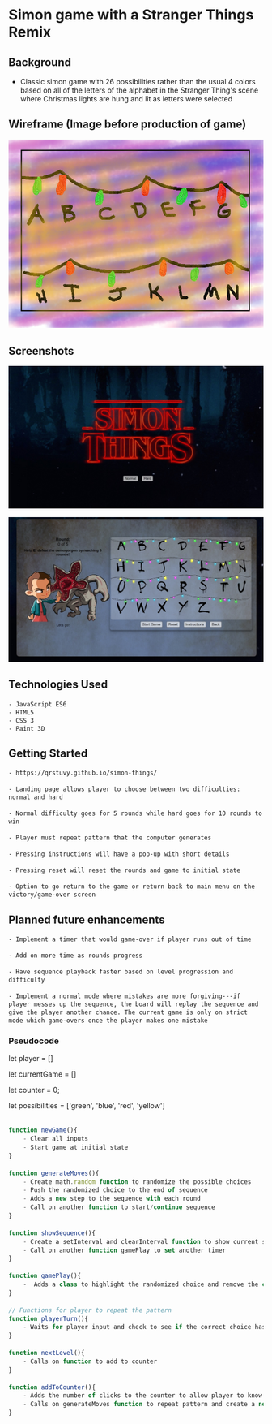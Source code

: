 # Simon game with a Stranger Things Remix

## Background

- Classic simon game with 26 possibilities rather than the usual 4 colors based on all of the letters of the alphabet in the Stranger Thing's scene where Christmas lights are hung and lit as letters were selected

## Wireframe (Image before production of game)

![Quick sketch of game](/images/quicksketch.png)

## Screenshots

![Landing page screenshot](/images/landingpage.jpg)

![Game page screenshot](/images/gamepage.jpg)

## Technologies Used

    - JavaScript ES6
    - HTML5
    - CSS 3
    - Paint 3D

## Getting Started

    - https://qrstuvy.github.io/simon-things/

    - Landing page allows player to choose between two difficulties: normal and hard

    - Normal difficulty goes for 5 rounds while hard goes for 10 rounds to win

    - Player must repeat pattern that the computer generates

    - Pressing instructions will have a pop-up with short details

    - Pressing reset will reset the rounds and game to initial state

    - Option to go return to the game or return back to main menu on the victory/game-over screen

## Planned future enhancements

    - Implement a timer that would game-over if player runs out of time

    - Add on more time as rounds progress

    - Have sequence playback faster based on level progression and difficulty

    - Implement a normal mode where mistakes are more forgiving---if player messes up the sequence, the board will replay the sequence and give the player another chance. The current game is only on strict mode which game-overs once the player makes one mistake


### Pseudocode

<!-- Player, and currentGame sequence. Counter keeps track of the clicks -->
let player = []

let currentGame = []

let counter = 0;

let possibilities = ['green', 'blue', 'red', 'yellow']

<!-- Functions when CPU is creating a new item to the sequence -->
```js

function newGame(){
    - Clear all inputs
    - Start game at initial state
}

function generateMoves(){
    - Create math.random function to randomize the possible choices
    - Push the randomized choice to the end of sequence
    - Adds a new step to the sequence with each round
    - Call on another function to start/continue sequence
}

function showSequence(){
    - Create a setInterval and clearInterval function to show current sequence
    - Call on another function gamePlay to set another timer
}

function gamePlay(){
    -  Adds a class to highlight the randomized choice and remove the class after some time
}

// Functions for player to repeat the pattern
function playerTurn(){
    - Waits for player input and check to see if the correct choice has been clicked
}

function nextLevel(){
    - Calls on function to add to counter
}

function addToCounter(){
    - Adds the number of clicks to the counter to allow player to know what round they are on
    - Calls on generateMoves function to repeat pattern and create a new move at the end
}
